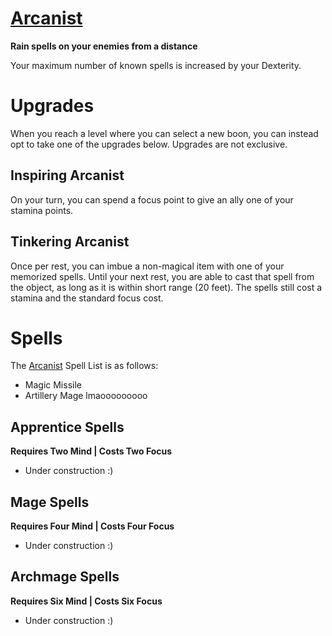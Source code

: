 # [Arcanist](Arcanist.md)
**Rain spells on your enemies from a distance**

Your maximum number of known spells is increased by your Dexterity.

# Upgrades
When you reach a level where you can select a new boon, you can instead opt to take one of the upgrades below. Upgrades are not exclusive.

## Inspiring Arcanist
On your turn, you can spend a focus point to give an ally one of your stamina points.

## Tinkering Arcanist
Once per rest, you can imbue a non-magical item with one of your memorized spells. Until your next rest, you are able to cast that spell from the object, as long as it is within short range (20 feet). The spells still cost a stamina and the standard focus cost.

# Spells
The [Arcanist](Arcanist.md) Spell List is as follows:

- Magic Missile
- Artillery Mage lmaooooooooo

## Apprentice Spells
**Requires Two Mind | Costs Two Focus**

- Under construction :)

## Mage Spells
**Requires Four Mind | Costs Four Focus**

- Under construction :)

## Archmage Spells
**Requires Six Mind | Costs Six Focus**

- Under construction :)
